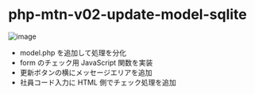 # php-mtn-v02-update-model-sqlite

![image](https://github.com/winofsql/php-mtn-v02-update-model-sqlite/assets/1501327/2690cf24-65c7-4e01-a958-b645ffa68f8a)


- model.php を追加して処理を分化
- form のチェック用 JavaScript 関数を実装
- 更新ボタンの横にメッセージエリアを追加
- 社員コード入力に HTML 側でチェック処理を追加
